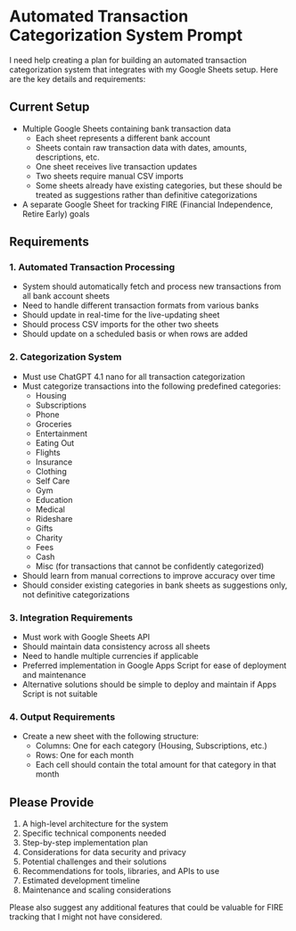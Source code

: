 # Automated Transaction Categorization System Prompt

I need help creating a plan for building an automated transaction categorization system that integrates with my Google Sheets setup. Here are the key details and requirements:

## Current Setup
- Multiple Google Sheets containing bank transaction data
  - Each sheet represents a different bank account
  - Sheets contain raw transaction data with dates, amounts, descriptions, etc.
  - One sheet receives live transaction updates
  - Two sheets require manual CSV imports
  - Some sheets already have existing categories, but these should be treated as suggestions rather than definitive categorizations
- A separate Google Sheet for tracking FIRE (Financial Independence, Retire Early) goals

## Requirements

### 1. Automated Transaction Processing
- System should automatically fetch and process new transactions from all bank account sheets
- Need to handle different transaction formats from various banks
- Should update in real-time for the live-updating sheet
- Should process CSV imports for the other two sheets
- Should update on a scheduled basis or when rows are added

### 2. Categorization System
- Must use ChatGPT 4.1 nano for all transaction categorization
- Must categorize transactions into the following predefined categories:
  - Housing
  - Subscriptions
  - Phone
  - Groceries
  - Entertainment
  - Eating Out
  - Flights
  - Insurance
  - Clothing
  - Self Care
  - Gym
  - Education
  - Medical
  - Rideshare
  - Gifts
  - Charity
  - Fees
  - Cash
  - Misc (for transactions that cannot be confidently categorized)
- Should learn from manual corrections to improve accuracy over time
- Should consider existing categories in bank sheets as suggestions only, not definitive categorizations

### 3. Integration Requirements
- Must work with Google Sheets API
- Should maintain data consistency across all sheets
- Need to handle multiple currencies if applicable
- Preferred implementation in Google Apps Script for ease of deployment and maintenance
- Alternative solutions should be simple to deploy and maintain if Apps Script is not suitable

### 4. Output Requirements
- Create a new sheet with the following structure:
  - Columns: One for each category (Housing, Subscriptions, etc.)
  - Rows: One for each month
  - Each cell should contain the total amount for that category in that month

## Please Provide
1. A high-level architecture for the system
2. Specific technical components needed
3. Step-by-step implementation plan
4. Considerations for data security and privacy
5. Potential challenges and their solutions
6. Recommendations for tools, libraries, and APIs to use
7. Estimated development timeline
8. Maintenance and scaling considerations

Please also suggest any additional features that could be valuable for FIRE tracking that I might not have considered. 